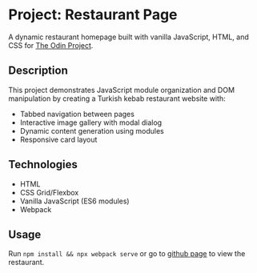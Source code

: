 # Project: Restaurant Page

A dynamic restaurant homepage built with vanilla JavaScript, HTML, and CSS for [The Odin Project](https://www.theodinproject.com/lessons/node-path-javascript-restaurant-page).

## Description

This project demonstrates JavaScript module organization and DOM manipulation by creating a Turkish kebab restaurant website with:

- Tabbed navigation between pages
- Interactive image gallery with modal dialog
- Dynamic content generation using modules
- Responsive card layout

## Technologies

- HTML
- CSS Grid/Flexbox
- Vanilla JavaScript (ES6 modules)
- Webpack

## Usage

Run `npm install && npx webpack serve` or go to [github page](https://daringcalf.github.io/odin-restaurant/) to view the restaurant.
